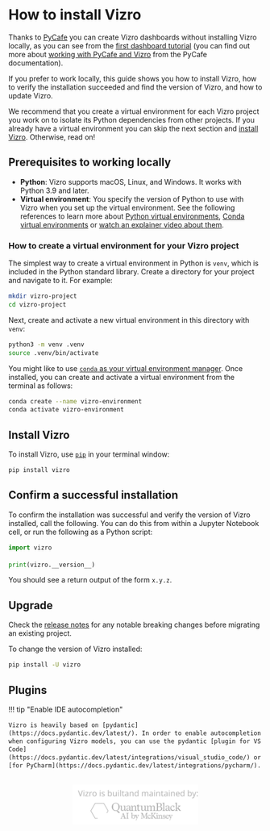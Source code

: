 # How to install Vizro

Thanks to [PyCafe](https://py.cafe/) you can create Vizro dashboards without installing Vizro locally, as you can see from the [first dashboard tutorial](../tutorials/first-dashboard.md) (you can find out more about [working with PyCafe and Vizro](https://py.cafe/docs/apps/vizro) from the PyCafe documentation).

If you prefer to work locally, this guide shows you how to install Vizro, how to verify the installation succeeded and find the version of Vizro, and how to update Vizro.

We recommend that you create a virtual environment for each Vizro project you work on to isolate its Python dependencies from other projects. If you already have a virtual environment you can skip the next section and [install Vizro](#install-vizro). Otherwise, read on!

## Prerequisites to working locally

- **Python**: Vizro supports macOS, Linux, and Windows. It works with Python 3.9 and later.
- **Virtual environment**: You specify the version of Python to use with Vizro when you set up the virtual environment. See the following references to learn more about [Python virtual environments](https://realpython.com/python-virtual-environments-a-primer/), [Conda virtual environments](https://docs.conda.io/projects/conda/en/latest/user-guide/getting-started.html#starting-conda) or [watch an explainer video about them](https://youtu.be/YKfAwIItO7M).

### How to create a virtual environment for your Vizro project

The simplest way to create a virtual environment in Python is `venv`, which is included in the Python standard library. Create a directory for your project and navigate to it. For example:

```bash
mkdir vizro-project
cd vizro-project
```

Next, create and activate a new virtual environment in this directory with `venv`:

```bash
python3 -m venv .venv
source .venv/bin/activate
```

You might like to use [`conda` as your virtual environment manager](https://docs.conda.io/projects/conda/en/latest/user-guide/install/). Once installed, you can create and activate a virtual environment from the terminal as follows:

```bash
conda create --name vizro-environment
conda activate vizro-environment
```

## Install Vizro

To install Vizro, use [`pip`](https://pip.pypa.io/en/stable/) in your terminal window:

```bash
pip install vizro
```

## Confirm a successful installation

To confirm the installation was successful and verify the version of Vizro installed, call the following. You can do this from within a Jupyter Notebook cell, or run the following as a Python script:

```py
import vizro

print(vizro.__version__)
```

You should see a return output of the form `x.y.z`.

## Upgrade

Check the [release notes](https://github.com/mckinsey/vizro/blob/main/vizro-core/CHANGELOG.md) for any notable breaking changes before migrating an existing project.

To change the version of Vizro installed:

```bash
pip install -U vizro
```

## Plugins

!!! tip "Enable IDE autocompletion"

    Vizro is heavily based on [pydantic](https://docs.pydantic.dev/latest/). In order to enable autocompletion when configuring Vizro models, you can use the pydantic [plugin for VS Code](https://docs.pydantic.dev/latest/integrations/visual_studio_code/) or [for PyCharm](https://docs.pydantic.dev/latest/integrations/pycharm/).

<div align="center">
<br/>
<img src="../../assets/user_guides/install/logo_watermark_extended.svg" alt="Alt text" width="250"/>
</div>
